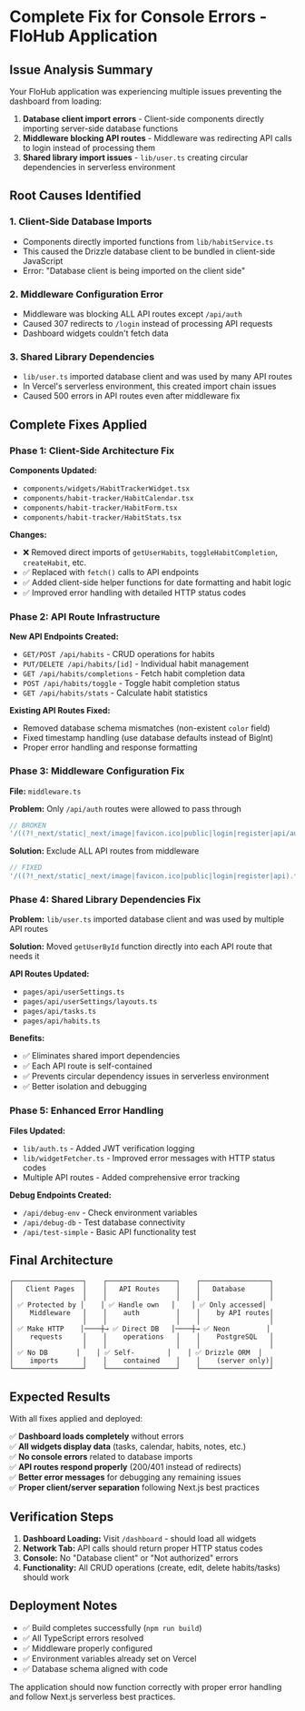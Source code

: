 # Complete Fix for Console Errors - FloHub Application

## Issue Analysis Summary

Your FloHub application was experiencing multiple issues preventing the dashboard from loading:

1. **Database client import errors** - Client-side components directly importing server-side database functions
2. **Middleware blocking API routes** - Middleware was redirecting API calls to login instead of processing them
3. **Shared library import issues** - `lib/user.ts` creating circular dependencies in serverless environment

## Root Causes Identified

### 1. Client-Side Database Imports
- Components directly imported functions from `lib/habitService.ts`
- This caused the Drizzle database client to be bundled in client-side JavaScript
- Error: "Database client is being imported on the client side"

### 2. Middleware Configuration Error
- Middleware was blocking ALL API routes except `/api/auth`
- Caused 307 redirects to `/login` instead of processing API requests
- Dashboard widgets couldn't fetch data

### 3. Shared Library Dependencies
- `lib/user.ts` imported database client and was used by many API routes
- In Vercel's serverless environment, this created import chain issues
- Caused 500 errors in API routes even after middleware fix

## Complete Fixes Applied

### Phase 1: Client-Side Architecture Fix

**Components Updated:**
- `components/widgets/HabitTrackerWidget.tsx`
- `components/habit-tracker/HabitCalendar.tsx`
- `components/habit-tracker/HabitForm.tsx`
- `components/habit-tracker/HabitStats.tsx`

**Changes:**
- ❌ Removed direct imports of `getUserHabits`, `toggleHabitCompletion`, `createHabit`, etc.
- ✅ Replaced with `fetch()` calls to API endpoints
- ✅ Added client-side helper functions for date formatting and habit logic
- ✅ Improved error handling with detailed HTTP status codes

### Phase 2: API Route Infrastructure

**New API Endpoints Created:**
- `GET/POST /api/habits` - CRUD operations for habits
- `PUT/DELETE /api/habits/[id]` - Individual habit management
- `GET /api/habits/completions` - Fetch habit completion data
- `POST /api/habits/toggle` - Toggle habit completion status
- `GET /api/habits/stats` - Calculate habit statistics

**Existing API Routes Fixed:**
- Removed database schema mismatches (non-existent `color` field)
- Fixed timestamp handling (use database defaults instead of BigInt)
- Proper error handling and response formatting

### Phase 3: Middleware Configuration Fix

**File:** `middleware.ts`

**Problem:** Only `/api/auth` routes were allowed to pass through
```typescript
// BROKEN
'/((?!_next/static|_next/image|favicon.ico|public|login|register|api/auth).*)'
```

**Solution:** Exclude ALL API routes from middleware
```typescript
// FIXED  
'/((?!_next/static|_next/image|favicon.ico|public|login|register|api).*)'
```

### Phase 4: Shared Library Dependencies Fix

**Problem:** `lib/user.ts` imported database client and was used by multiple API routes

**Solution:** Moved `getUserById` function directly into each API route that needs it

**API Routes Updated:**
- `pages/api/userSettings.ts`
- `pages/api/userSettings/layouts.ts`
- `pages/api/tasks.ts`
- `pages/api/habits.ts`

**Benefits:**
- ✅ Eliminates shared import dependencies
- ✅ Each API route is self-contained
- ✅ Prevents circular dependency issues in serverless environment
- ✅ Better isolation and debugging

### Phase 5: Enhanced Error Handling

**Files Updated:**
- `lib/auth.ts` - Added JWT verification logging
- `lib/widgetFetcher.ts` - Improved error messages with HTTP status codes
- Multiple API routes - Added comprehensive error tracking

**Debug Endpoints Created:**
- `/api/debug-env` - Check environment variables
- `/api/debug-db` - Test database connectivity
- `/api/test-simple` - Basic API functionality test

## Final Architecture

```
┌─────────────────┐    ┌─────────────────┐    ┌─────────────────┐
│   Client Pages  │    │   API Routes    │    │   Database      │
│                 │    │                 │    │                 │
│ ✅ Protected by │    │ ✅ Handle own   │    │ ✅ Only accessed│
│    Middleware   │    │    auth         │    │    by API routes│
│                 │    │                 │    │                 │
│ ✅ Make HTTP    │────┼→ ✅ Direct DB   │────┼→ ✅ Neon         │
│    requests     │    │    operations   │    │    PostgreSQL   │
│                 │    │                 │    │                 │
│ ✅ No DB       │    │ ✅ Self-        │    │ ✅ Drizzle ORM  │
│    imports      │    │    contained    │    │    (server only)│
└─────────────────┘    └─────────────────┘    └─────────────────┘
```

## Expected Results

With all fixes applied and deployed:

✅ **Dashboard loads completely** without errors  
✅ **All widgets display data** (tasks, calendar, habits, notes, etc.)  
✅ **No console errors** related to database imports  
✅ **API routes respond properly** (200/401 instead of redirects)  
✅ **Better error messages** for debugging any remaining issues  
✅ **Proper client/server separation** following Next.js best practices  

## Verification Steps

1. **Dashboard Loading:** Visit `/dashboard` - should load all widgets
2. **Network Tab:** API calls should return proper HTTP status codes
3. **Console:** No "Database client" or "Not authorized" errors
4. **Functionality:** All CRUD operations (create, edit, delete habits/tasks) should work

## Deployment Notes

- ✅ Build completes successfully (`npm run build`)
- ✅ All TypeScript errors resolved
- ✅ Middleware properly configured
- ✅ Environment variables already set on Vercel
- ✅ Database schema aligned with code

The application should now function correctly with proper error handling and follow Next.js serverless best practices.